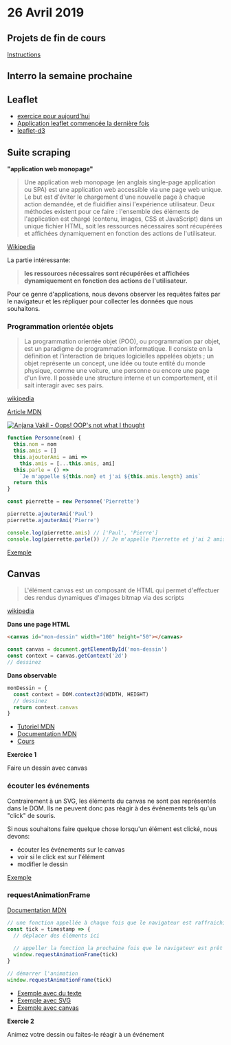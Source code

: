 # 26 Avril 2019

## Projets de fin de cours

[Instructions](https://github.com/idris-maps/heig-datavis-2019/tree/master/projets)

## Interro la semaine prochaine

## Leaflet

* [exercice pour aujourd'hui](https://github.com/idris-maps/heig-datavis-2019/tree/master/20190412-geodonnees/exercice_leaflet)
* [Application leaflet commencée la dernière fois](https://github.com/idris-maps/leaflet-osm-apis)
* [leaflet-d3](https://observablehq.com/@idris-maps/leaflet-et-d3)


## Suite scraping

**"application web monopage"**

> Une application web monopage (en anglais single-page application ou SPA) est une application web accessible via une page web unique. Le but est d'éviter le chargement d'une nouvelle page à chaque action demandée, et de fluidifier ainsi l'expérience utilisateur. Deux méthodes existent pour ce faire : l'ensemble des éléments de l'application est chargé (contenu, images, CSS et JavaScript) dans un unique fichier HTML, soit les ressources nécessaires sont récupérées et affichées dynamiquement en fonction des actions de l'utilisateur.

[Wikipedia](https://fr.wikipedia.org/wiki/Application_web_monopage)

La partie intéressante: 

> **les ressources nécessaires sont récupérées et affichées dynamiquement en fonction des actions de l'utilisateur.**

Pour ce genre d'applications, nous devons observer les requêtes faites par le navigateur et les répliquer pour collecter les données que nous souhaitons.

### Programmation orientée objets

> La programmation orientée objet (POO), ou programmation par objet, est un paradigme de programmation informatique. Il consiste en la définition et l'interaction de briques logicielles appelées objets ; un objet représente un concept, une idée ou toute entité du monde physique, comme une voiture, une personne ou encore une page d'un livre. Il possède une structure interne et un comportement, et il sait interagir avec ses pairs.

[wikipedia](https://fr.wikipedia.org/wiki/Programmation_orient%C3%A9e_objet)

[Article MDN](https://developer.mozilla.org/en-US/docs/Learn/JavaScript/Objects/Object-oriented_JS)

[![Anjana Vakil - Oops! OOP's not what I thought](https://img.youtube.com/vi/qMdxExJCD5s/0.jpg)](https://www.youtube.com/watch?v=qMdxExJCD5s)

```javascript
function Personne(nom) {
  this.nom = nom
  this.amis = []
  this.ajouterAmi = ami =>
    this.amis = [...this.amis, ami]
  this.parle = () =>
    `Je m'appelle ${this.nom} et j'ai ${this.amis.length} amis`
  return this
}

const pierrette = new Personne('Pierrette')

pierrette.ajouterAmi('Paul')
pierrette.ajouterAmi('Pierre')

console.log(pierrette.amis) // ['Paul', 'Pierre']
console.log(pierrette.parle()) // Je m'appelle Pierrette et j'ai 2 amis
```

[Exemple](https://github.com/idris-maps/heig-datavis-2019/blob/master/20190426-canvas/exemples/exemple_raf.html)

## Canvas

> L'élément canvas est un composant de HTML qui permet d'effectuer des rendus dynamiques d'images bitmap via des scripts

[wikipedia](https://fr.wikipedia.org/wiki/Canvas_(HTML))

**Dans une page HTML**

```html
<canvas id="mon-dessin" width="100" height="50"></canvas>
```

```javascript
const canvas = document.getElementById('mon-dessin')
const context = canvas.getContext('2d')
// dessinez
```

**Dans observable**

```javascript
monDessin = {
  const context = DOM.context2d(WIDTH, HEIGHT)
  // dessinez
  return context.canvas
}
```

* [Tutoriel MDN](https://developer.mozilla.org/en-US/docs/Web/API/Canvas_API/Tutorial)
* [Documentation MDN](https://developer.mozilla.org/en-US/docs/Web/API/CanvasRenderingContext2D)
* [Cours](https://observablehq.com/@idris-maps/canvas)

**Exercice 1**

Faire un dessin avec canvas

### écouter les événements

Contrairement à un SVG, les éléments du canvas ne sont pas représentés dans le DOM. Ils ne peuvent donc pas réagir à des événements tels qu'un "click" de souris. 

Si nous souhaitons faire quelque chose lorsqu'un élément est clické, nous devons:

* écouter les événements sur le canvas
* voir si le click est sur l'élément
* modifier le dessin

[Exemple](https://github.com/idris-maps/heig-datavis-2019/blob/master/20190426-canvas/exemples/exemple_canvas_click.html)

### requestAnimationFrame

[Documentation MDN](https://developer.mozilla.org/en-US/docs/Web/API/window/requestAnimationFrame)

```javascript
// une fonction appellée à chaque fois que le navigateur est raffraichi
const tick = timestamp => {
  // déplacer des éléments ici
  
  // appeller la fonction la prochaine fois que le navigateur est prêt
  window.requestAnimationFrame(tick)
}

// démarrer l'animation
window.requestAnimationFrame(tick)
```

* [Exemple avec du texte](https://github.com/idris-maps/heig-datavis-2019/blob/master/20190426-canvas/exemples/exemple_raf_canvas_text.html)
* [Exemple avec SVG](https://github.com/idris-maps/heig-datavis-2019/blob/master/20190426-canvas/exemples/exemple_raf_canvas.html)
* [Exemple avec canvas](https://github.com/idris-maps/heig-datavis-2019/blob/master/20190426-canvas/exemples/exemple_raf_canvas.html)

**Exercie 2**

Animez votre dessin ou faites-le réagir à un événement